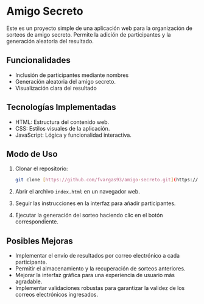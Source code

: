 # Amigo Secreto

Este es un proyecto simple de una aplicación web para la organización de sorteos de amigo secreto. Permite la adición de participantes y la generación aleatoria del resultado.

## Funcionalidades

* Inclusión de participantes mediante nombres
* Generación aleatoria del amigo secreto.
* Visualización clara del resultado

## Tecnologías Implementadas

* HTML: Estructura del contenido web.
* CSS: Estilos visuales de la aplicación.
* JavaScript: Lógica y funcionalidad interactiva.

## Modo de Uso

1.  Clonar el repositorio:

    ```bash
    git clone [https://github.com/fvargas93/amigo-secreto.git](https://github.com/fvargas93/amigo-secreto.git)
    ```

2.  Abrir el archivo `index.html` en un navegador web.

3.  Seguir las instrucciones en la interfaz para añadir participantes.
   
4.  Ejecutar la generación del sorteo haciendo clic en el botón correspondiente.

## Posibles Mejoras

* Implementar el envío de resultados por correo electrónico a cada participante.
* Permitir el almacenamiento y la recuperación de sorteos anteriores.
* Mejorar la interfaz gráfica para una experiencia de usuario más agradable.
* Implementar validaciones robustas para garantizar la validez de los correos electrónicos ingresados.

